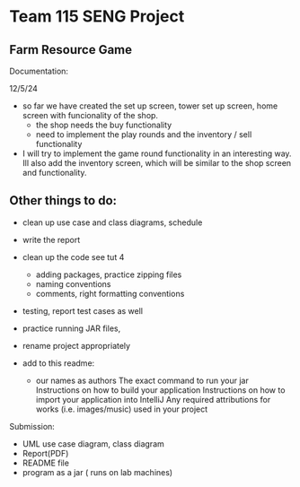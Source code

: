 # Team 115 SENG Project

## Farm Resource Game

Documentation:

12/5/24
- so far we have created the set up screen, tower set up screen, home screen with funcionality of the shop.
  - the shop needs the buy functionality
  - need to implement the play rounds and the inventory / sell functionality
- I will try to implement the game round functionality  in an interesting way. Ill also add the inventory screen, which will be similar to the shop screen and functionality.


## Other things to do:

- clean up use case and class diagrams, schedule
- write the report

- clean up the code see tut 4
  - adding packages, practice zipping files
  - naming conventions
  - comments, right formatting conventions

- testing, report test cases as well

- practice running JAR files,
- rename project appropriately

- add to this readme:
  - our names as authors
    The exact command to run your jar
    Instructions on how to build your application
    Instructions on how to import your application into IntelliJ
    Any required attributions for works (i.e. images/music) used in your project

Submission:
- UML use case diagram, class diagram
- Report(PDF)
- README file
- program as a jar ( runs on lab machines)

